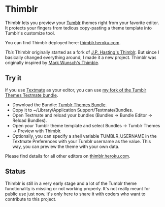 # Thimblr

Thimblr lets you preview your [Tumblr](http://www.tumblr.com "Tumblr") themes right from your favorite editor. It protects your fingers from tedious copy-pasting a theme template into Tumblr's customize tool.

You can find Thimblr deployed here: [thimblr.heroku.com](http://thimblr.heroku.com/ "Thimblr - The easiest way to preview your Tumblr themes").

*This* Thimblr originally started as a fork of [J.P. Hasting's Thimblr](http://github.com/jphastings/thimblr "jphastings's thimblr at master - GitHub"). But since I basically changed everything around, I made it a new project.
Thimblr was originally inspired by [Mark Wunsch's Thimble](http://github.com/mwunsch/thimble "mwunsch's thimble at master - GitHub").

## Try it

If you use [Textmate](http://macromates.com/ "TextMate — The Missing Editor for Mac OS X") as your editor, you can use [my fork of the Tumblr Themes Textmate bundle](http://github.com/pie4dan/tumblr-themes.tmbundle "pie4dan's tumblr-themes.tmbundle at master - GitHub").

 * Download the Bundle: [Tumblr Themes Bundle](http://github.com/downloads/pie4dan/tumblr-themes.tmbundle/Tumblr%20Themes.zip).
 * Copy it to ~/Library/Application Support/Textmate/Bundles.
 * Open Textmate and reload your bundles (Bundles → Bundle Editor → Reload Bundles).
 * Open your Tumblr theme template and select Bundles → Tumblr Themes → Preview with Thimblr.
 * Optionally, you can specify a shell variable TUMBLR_USERNAME in the Textmate Preferences with your Tumblr username as the value. This way, you can preview the theme with your own data.

Please find details for all other editors on [thimblr.heroku.com](http://thimblr.heroku.com/ "Thimblr - The easiest way to preview your Tumblr themes").

## Status

Thimblr is still in a very early stage and a lot of the Tumblr theme functionality is missing or not working properly. It's not really meant for public use just now. It's only here to share it with coders who want to contribute to this project.